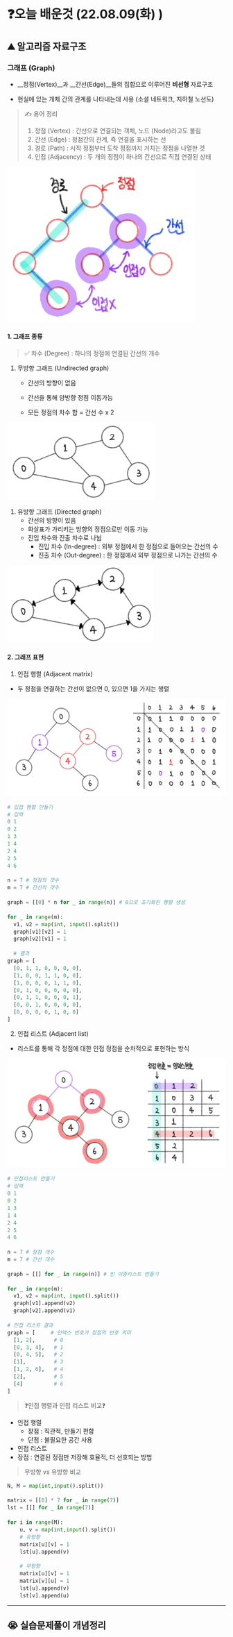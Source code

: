 # ❓오늘 배운것 (22.08.09(화) )



## ⛰️ 알고리즘 자료구조



### 그래프 (Graph)

- __정점(Vertex)__과 __간선(Edge)__들의 집합으로 이루어진 __비선형__ 자료구조 

- 현실에 있는 개체 간의 관계를 나타내는데 사용 (소셜 네트워크, 지하철 노선도)

> ✍️ 용어 정리
>
> 1. 정점 (Vertex) : 간선으로 연결되는 객체, 노드 (Node)라고도 불림
> 2. 간선 (Edge) : 정점간의 관계, 즉 연결을 표시하는 선
> 3. 경로 (Path) : 시작 정점부터 도착 정점까지 거치는 정점을 나열한 것
> 4. 인접 (Adjacency) : 두 개의 정점이 하나의 간선으로 직접 연결된 상태

<img src="TIL_220809.assets/그래프_용어.jpg" alt="그래프_용어" style="zoom:50%;" />



#### 1. 그래프 종류

> ✅ 차수 (Degree) : 하나의 정점에 연결된 간선의 개수

1. 무방향 그래프 (Undirected graph)

   - 간선의 방향이 없음

   - 간선을 통해 양방향 정점 이동가능

   - 모든 정점의 차수 합 = 간선 수 x 2 

<img src="TIL_220809.assets/무방향.jpg" alt="무방향" style="zoom: 33%;" />

1. 유방향 그래프 (Directed graph)
   - 간선의 방향이 있음
   - 화살표가 가리키는 방향의 정점으로만 이동 가능
   - 진입 차수와 진출 차수로 나뉨
     - 진입 차수 (In-degree) : 외부 정점에서 한 정점으로 들어오는 간선의 수
     - 진출 차수 (Out-degree) : 한 정점에서 외부 정점으로 나가는 간선의 수

<img src="TIL_220809.assets/유방향.jpg" alt="유방향" style="zoom:33%;" />



#### 2. 그래프 표현

1. 인접 행렬 (Adjacent matrix)

- 두 정점을 연결하는 간선이 없으면 0, 있으면 1을 가지는 행렬

![인접행렬](TIL_220809.assets/인접행렬.jpg)

```python
# 입접 행렬 만들기
# 입력
0 1
0 2
1 3
1 4
2 4
2 5
4 6

n = 7 # 정점의 갯수
m = 7 # 간선의 갯수

graph = [[0] * n for _ in range(n)] # 0으로 초기화된 행렬 생성

for _ in range(m):
  v1, v2 = map(int, input().split())
  graph[v1][v2] = 1
  graph[v2][v1] = 1
  
  # 결과
graph = [
  [0, 1, 1, 0, 0, 0, 0],
  [1, 0, 0, 1, 1, 0, 0],
  [1, 0, 0, 0, 1, 1, 0],
  [0, 1, 0, 0, 0, 0, 0],
  [0, 1, 1, 0, 0, 0, 1],
  [0, 0, 1, 0, 0, 0, 0],
  [0, 0, 0, 0, 1, 0, 0]
]
```





2. 인접 리스트 (Adjacent list)

- 리스트를 통해 각 정점에 대한 인접 정점을 순차적으로 표현하는 방식

![인접리스트](TIL_220809.assets/인접리스트.jpg)

```python
# 인접리스트 만들기
# 입력
0 1
0 2
1 3 
1 4
2 4
2 5 
4 6

n = 7 # 정점 개수
m = 7 # 간선 개수

graph = [[] for _ in range(n)] # 빈 이중리스트 만들기

for _ in range(m):
  v1, v2 = map(int, input().split())
  graph[v1].append(v2)
  graph[v2].append(v1)
  
# 인접 리스트 결과
graph = [     # 인덱스 번호가 정점의 번호 의미
  [1, 2],      # 0
  [0, 3, 4],   # 1 
  [0, 4, 5],   # 2
  [1],         # 3
  [1, 2, 6],   # 4
  [2],         # 5
  [4]          # 6
]
```



> ❓인접 행렬과 인접 리스트 비교❓

- 인접 행렬 
  - 장점 : 직관적, 만들기 편함
  - 단점 : 불필요한 공간 사용
-  인접 리스트
  - 장점 : 연결된 정점만 저장해 효율적, 더 선호되는 방법



> 무방향 vs 유방향 비교

```python
N, M = map(int,input().split())

matrix = [[0] * 7 for _ in range(7)]
lst = [[] for _ in range(7)] 

for i in range(M):
    u, v = map(int,input().split())
    # 유방향
    matrix[u][v] = 1 
    lst[u].append(v)
    
    # 무방향
    matrix[u][v] = 1
    matrix[v][u] = 1
    lst[u].append(v)
    lst[v].append(u)
```



---



## 😭 실습문제풀이 개념정리

```python

```

